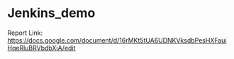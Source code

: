 # Jenkins_demo
Report Link: https://docs.google.com/document/d/16rMKt5tUA6UDNKVksdbPesHXFauiHqeRluBRVbdbXiA/edit
